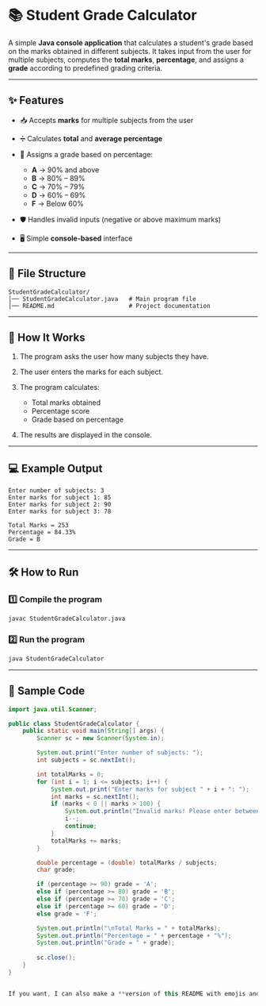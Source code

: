 # 📚 Student Grade Calculator 

A simple **Java console application** that calculates a student's grade based on the marks obtained in different subjects.
It takes input from the user for multiple subjects, computes the **total marks**, **percentage**, and assigns a **grade** according to predefined grading criteria.

---

## ✨ Features

* 📥 Accepts **marks** for multiple subjects from the user
* ➗ Calculates **total** and **average percentage**
* 🎯 Assigns a grade based on percentage:

  * **A** → 90% and above
  * **B** → 80% – 89%
  * **C** → 70% – 79%
  * **D** → 60% – 69%
  * **F** → Below 60%
* 🛡️ Handles invalid inputs (negative or above maximum marks)
* 🖥️ Simple **console-based** interface

---

## 📂 File Structure

```
StudentGradeCalculator/
│── StudentGradeCalculator.java   # Main program file
│── README.md                     # Project documentation
```

---

## 🚀 How It Works

1. The program asks the user how many subjects they have.
2. The user enters the marks for each subject.
3. The program calculates:

   * Total marks obtained
   * Percentage score
   * Grade based on percentage
4. The results are displayed in the console.

---

## 💻 Example Output

```
Enter number of subjects: 3
Enter marks for subject 1: 85
Enter marks for subject 2: 90
Enter marks for subject 3: 78

Total Marks = 253
Percentage = 84.33%
Grade = B
```

---

## 🛠️ How to Run

### 1️⃣ Compile the program

```bash
javac StudentGradeCalculator.java
```

### 2️⃣ Run the program

```bash
java StudentGradeCalculator
```

---

## 📜 Sample Code

```java
import java.util.Scanner;

public class StudentGradeCalculator {
    public static void main(String[] args) {
        Scanner sc = new Scanner(System.in);

        System.out.print("Enter number of subjects: ");
        int subjects = sc.nextInt();

        int totalMarks = 0;
        for (int i = 1; i <= subjects; i++) {
            System.out.print("Enter marks for subject " + i + ": ");
            int marks = sc.nextInt();
            if (marks < 0 || marks > 100) {
                System.out.println("Invalid marks! Please enter between 0 and 100.");
                i--;
                continue;
            }
            totalMarks += marks;
        }

        double percentage = (double) totalMarks / subjects;
        char grade;

        if (percentage >= 90) grade = 'A';
        else if (percentage >= 80) grade = 'B';
        else if (percentage >= 70) grade = 'C';
        else if (percentage >= 60) grade = 'D';
        else grade = 'F';

        System.out.println("\nTotal Marks = " + totalMarks);
        System.out.println("Percentage = " + percentage + "%");
        System.out.println("Grade = " + grade);
        
        sc.close();
    }
}


If you want, I can also make a **version of this README with emojis and a colorful markdown style** for GitHub so it pops visually. That would make it look more attractive.
